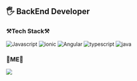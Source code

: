 <h2 align=left>
    🖐 <strong>BackEnd Developer</strong>
</h2>

<h3 align=left>
    ⚒Tech Stack⚒
</h3>

<p align=left>
    <img alt="Javascript" src="https://img.shields.io/badge/Javascript-%23323330.svg?style=float&logo=javascript&logoColor=%23F7DF1E"/></a>
    <img alt="ionic" src="https://img.shields.io/badge/Ionic-3880FF?style=float&logo=Ionic&logoColor=white"/>
    <img alt="Angular" src="https://img.shields.io/badge/Angular-DD0031?style=float&logo=Angular&logoColor=white"/>
    <img alt="typescript" src="https://img.shields.io/badge/Typescript-3178C6?style=float&logo=typescript&logoColor=white"/>
    <img alt="java" src="https://img.shields.io/badge/Typescript-3178C6?style=float&logo=typescript&logoColor=white"/>
</p>


<h3 align=left>
    💎ME💎
</h3>
<p align=left>
    <a href="https://soapy-alfalfa-408.notion.site/BackEnd-Developer-617f863f62ae45bd9b3f54e7f9688bf2" target="_blank">
        <img src="https://img.shields.io/badge/RESUME-000000?style=flat-square&logo=Notion&logoColor=white"/>
    </a>
</p>
